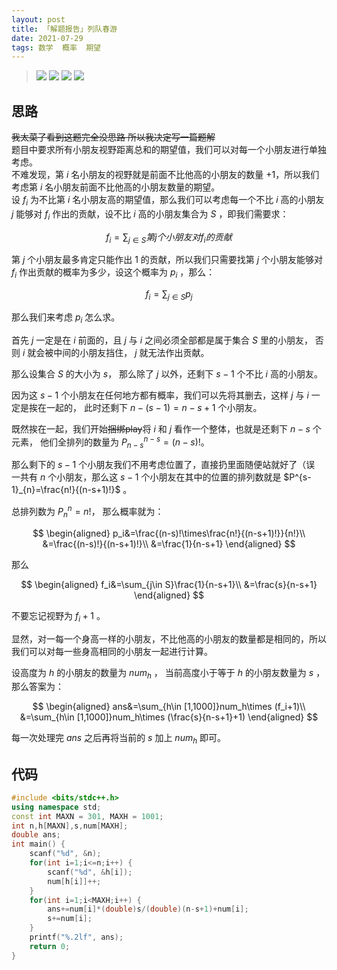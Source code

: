 ```yaml
---
layout: post
title: 「解题报告」列队春游
date: 2021-07-29
tags: 数学  概率  期望  
---
```

> ![](https://apjifengc.gitee.io/assets/img/1627521629830.png)
> ![](https://apjifengc.gitee.io/assets/img/1627521690172.png)
> ![](https://apjifengc.gitee.io/assets/img/1627521698054.png)
> ![](https://apjifengc.gitee.io/assets/img/1627521704465.png)

## 思路
~~我太菜了看到这题完全没思路 所以我决定写一篇题解~~  
题目中要求所有小朋友视野距离总和的期望值，我们可以对每一个小朋友进行单独考虑。  
不难发现，第 $i$ 名小朋友的视野就是前面不比他高的小朋友的数量 $+1$，所以我们考虑第 $i$ 名小朋友前面不比他高的小朋友数量的期望。  
设 $f_i$ 为不比第 $i$ 名小朋友高的期望值，那么我们可以考虑每一个不比 $i$ 高的小朋友 $j$ 能够对 $f_i$ 作出的贡献，设不比 $i$ 高的小朋友集合为 $S$ ，即我们需要求：    

$$
f_i = \sum_{j\in S} 第j个小朋友对f_i的贡献
$$

第 $j$ 个小朋友最多肯定只能作出 $1$ 的贡献，所以我们只需要找第 $j$ 个小朋友能够对 $f_i$ 作出贡献的概率为多少，设这个概率为 $p_i$ ，那么：

$$
f_i=\sum_{j\in S}{p_j}
$$

那么我们来考虑 $p_i$ 怎么求。    

首先 $j$ 一定是在 $i$ 前面的，且 $j$ 与 $i$ 之间必须全部都是属于集合 $S$ 里的小朋友， 否则 $i$ 就会被中间的小朋友挡住， $j$ 就无法作出贡献。    

那么设集合 $S$ 的大小为 $s$， 那么除了 $j$ 以外，还剩下 $s-1$ 个不比 $i$ 高的小朋友。   

因为这 $s-1$ 个小朋友在任何地方都有概率，我们可以先将其删去，这样 $j$ 与 $i$ 一定是挨在一起的， 此时还剩下 $n-(s-1)=n-s+1$ 个小朋友。  

既然挨在一起，我们开始~~捆绑play~~将 $i$ 和 $j$ 看作一个整体，也就是还剩下 $n-s$ 个元素， 他们全排列的数量为 $P_{n-s}^{n-s}=(n-s)!$。  

那么剩下的 $s-1$ 个小朋友我们不用考虑位置了，直接扔里面随便站就好了（误    
一共有 $n$ 个小朋友，那么这 $s-1$ 个小朋友在其中的位置的排列数就是 $P^{s-1}_{n}=\frac{n!}{(n-s+1)!}$ 。

总排列数为 $P^n_n=n!$， 那么概率就为：

$$
\begin{aligned}
p_i&=\frac{(n-s)!\times\frac{n!}{(n-s+1)!}}{n!}\\
&=\frac{(n-s)!}{(n-s+1)!}\\
&=\frac{1}{n-s+1}
\end{aligned}
$$

那么

$$
\begin{aligned}
f_i&=\sum_{j\in S}\frac{1}{n-s+1}\\
&=\frac{s}{n-s+1}
\end{aligned}
$$

不要忘记视野为 $f_i+1$ 。

显然，对一每一个身高一样的小朋友，不比他高的小朋友的数量都是相同的，所以我们可以对每一些身高相同的小朋友一起进行计算。  

设高度为 $h$ 的小朋友的数量为 $num_h$ ， 当前高度小于等于 $h$ 的小朋友数量为 $s$ ，那么答案为：  

$$
\begin{aligned}
ans&=\sum_{h\in [1,1000]}num_h\times (f_i+1)\\
&=\sum_{h\in [1,1000]}num_h\times (\frac{s}{n-s+1}+1)
\end{aligned}
$$

每一次处理完 $ans$ 之后再将当前的 $s$ 加上 $num_h$ 即可。  

## 代码

```cpp
#include <bits/stdc++.h>
using namespace std;
const int MAXN = 301, MAXH = 1001;
int n,h[MAXN],s,num[MAXH];
double ans;
int main() {
    scanf("%d", &n);
    for(int i=1;i<=n;i++) {
        scanf("%d", &h[i]);
        num[h[i]]++;
    }
    for(int i=1;i<MAXH;i++) {
        ans+=num[i]*(double)s/(double)(n-s+1)+num[i];
        s+=num[i];
    }
    printf("%.2lf", ans);
    return 0;
}
```